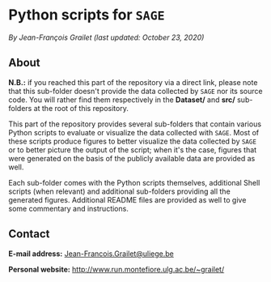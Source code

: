 # Python scripts for `SAGE`

*By Jean-François Grailet (last updated: October 23, 2020)*

## About

**N.B.:** if you reached this part of the repository via a direct link, please note that this 
sub-folder doesn't provide the data collected by `SAGE` nor its source code. You will rather find 
them respectively in the **Dataset/** and **src/** sub-folders at the root of this repository.

This part of the repository provides several sub-folders that contain various Python scripts to 
evaluate or visualize the data collected with `SAGE`. Most of these scripts produce figures to 
better visualize the data collected by `SAGE` or to better picture the output of the script; when 
it's the case, figures that were generated on the basis of the publicly available data are 
provided as well.

Each sub-folder comes with the Python scripts themselves, additional Shell scripts (when relevant) 
and additional sub-folders providing all the generated figures. Additional README files are 
provided as well to give some commentary and instructions.

## Contact

**E-mail address:** Jean-Francois.Grailet@uliege.be

**Personal website:** http://www.run.montefiore.ulg.ac.be/~grailet/
